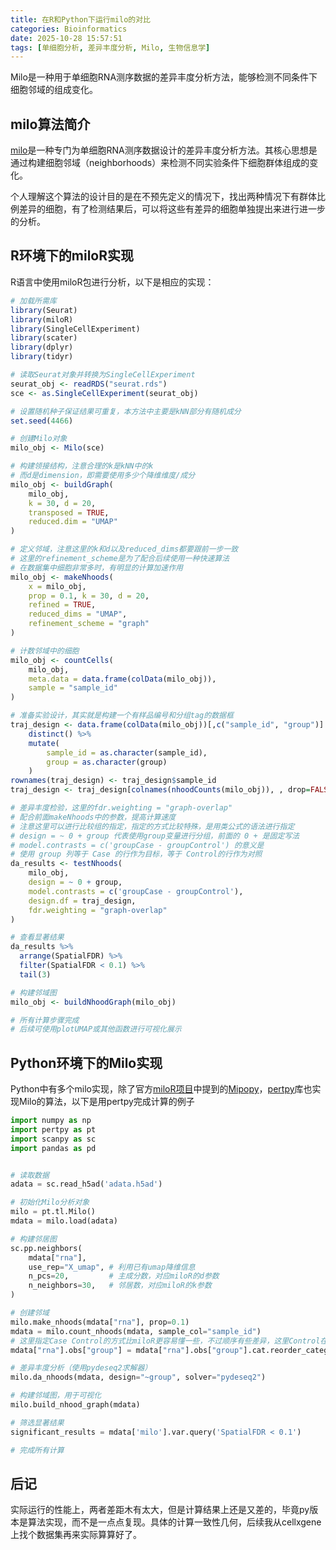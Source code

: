 ```yaml
---
title: 在R和Python下运行milo的对比
categories: Bioinformatics
date: 2025-10-28 15:57:51
tags: [单细胞分析, 差异丰度分析, Milo, 生物信息学]
---
```


Milo是一种用于单细胞RNA测序数据的差异丰度分析方法，能够检测不同条件下细胞邻域的组成变化。
<!-- more -->

## milo算法简介

[milo](https://www.nature.com/articles/s41587-021-01033-z)是一种专门为单细胞RNA测序数据设计的差异丰度分析方法。其核心思想是通过构建细胞邻域（neighborhoods）来检测不同实验条件下细胞群体组成的变化。

个人理解这个算法的设计目的是在不预先定义的情况下，找出两种情况下有群体比例差异的细胞，有了检测结果后，可以将这些有差异的细胞单独提出来进行进一步的分析。

## R环境下的miloR实现

R语言中使用miloR包进行分析，以下是相应的实现：

```r
# 加载所需库
library(Seurat)
library(miloR)
library(SingleCellExperiment)
library(scater)
library(dplyr)
library(tidyr)

# 读取Seurat对象并转换为SingleCellExperiment
seurat_obj <- readRDS("seurat.rds")
sce <- as.SingleCellExperiment(seurat_obj)

# 设置随机种子保证结果可重复，本方法中主要是kNN部分有随机成分
set.seed(4466)

# 创建Milo对象
milo_obj <- Milo(sce)

# 构建领接结构，注意合理的k是kNN中的k
# 而d是dimension，即需要使用多少个降维维度/成分
milo_obj <- buildGraph(
    milo_obj,
    k = 30, d = 20,
    transposed = TRUE, 
    reduced.dim = "UMAP"
)

# 定义邻域，注意这里的k和d以及reduced_dims都要跟前一步一致
# 这里的refinement_scheme是为了配合后续使用一种快速算法
# 在数据集中细胞非常多时，有明显的计算加速作用
milo_obj <- makeNhoods(
    x = milo_obj,
    prop = 0.1, k = 30, d = 20,
    refined = TRUE,
    reduced_dims = "UMAP",
    refinement_scheme = "graph"
)

# 计数邻域中的细胞
milo_obj <- countCells(
    milo_obj,
    meta.data = data.frame(colData(milo_obj)),
    sample = "sample_id"
)

# 准备实验设计，其实就是构建一个有样品编号和分组tag的数据框
traj_design <- data.frame(colData(milo_obj))[,c("sample_id", "group")] %>%
    distinct() %>%
    mutate(
        sample_id = as.character(sample_id),
        group = as.character(group)
    )
rownames(traj_design) <- traj_design$sample_id
traj_design <- traj_design[colnames(nhoodCounts(milo_obj)), , drop=FALSE]

# 差异丰度检验，这里的fdr.weighting = "graph-overlap"
# 配合前面makeNhoods中的参数，提高计算速度
# 注意这里可以进行比较组的指定，指定的方式比较特殊，是用类公式的语法进行指定
# design = ~ 0 + group 代表使用group变量进行分组，前面的 0 + 是固定写法
# model.contrasts = c('groupCase - groupControl') 的意义是
# 使用 group 列等于 Case 的行作为目标，等于 Control的行作为对照
da_results <- testNhoods(
    milo_obj,
    design = ~ 0 + group,
    model.contrasts = c('groupCase - groupControl'),
    design.df = traj_design,
    fdr.weighting = "graph-overlap"
)

# 查看显著结果
da_results %>%
  arrange(SpatialFDR) %>%
  filter(SpatialFDR < 0.1) %>%
  tail(3)

# 构建邻域图
milo_obj <- buildNhoodGraph(milo_obj)

# 所有计算步骤完成
# 后续可使用plotUMAP或其他函数进行可视化展示
```

## Python环境下的Milo实现

Python中有多个milo实现，除了官方[miloR项目](https://github.com/MarioniLab/miloR)中提到的[Mipopy](https://github.com/emdann/milopy)，[pertpy](https://github.com/scverse/pertpy)库也实现Milo的算法，以下是用pertpy完成计算的例子

```python
import numpy as np
import pertpy as pt
import scanpy as sc
import pandas as pd


# 读取数据
adata = sc.read_h5ad('adata.h5ad')

# 初始化Milo分析对象
milo = pt.tl.Milo()
mdata = milo.load(adata)

# 构建邻居图
sc.pp.neighbors(
    mdata["rna"],
    use_rep="X_umap", # 利用已有umap降维信息
    n_pcs=20,         # 主成分数，对应miloR的d参数
    n_neighbors=30,   # 邻居数，对应miloR的k参数
)

# 创建邻域
milo.make_nhoods(mdata["rna"], prop=0.1)
mdata = milo.count_nhoods(mdata, sample_col="sample_id")
# 这里指定Case Control的方式比miloR更容易懂一些，不过顺序有些差异，这里Control在前
mdata["rna"].obs["group"] = mdata["rna"].obs["group"].cat.reorder_categories(["Control", "Case"])

# 差异丰度分析（使用pydeseq2求解器）
milo.da_nhoods(mdata, design="~group", solver="pydeseq2")

# 构建邻域图，用于可视化
milo.build_nhood_graph(mdata)

# 筛选显著结果
significant_results = mdata['milo'].var.query('SpatialFDR < 0.1')

# 完成所有计算
```

## 后记

实际运行的性能上，两者差距木有太大，但是计算结果上还是又差的，毕竟py版本是算法实现，而不是一点点复现。具体的计算一致性几何，后续我从cellxgene上找个数据集再来实际算算好了。
